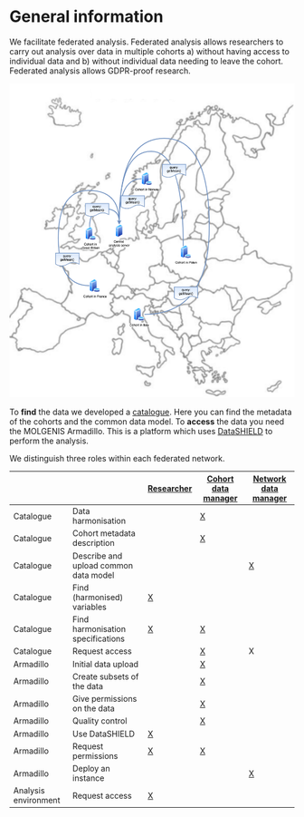 # General information
We facilitate federated analysis. Federated analysis allows researchers to carry out analysis over data in multiple cohorts a) without having access to individual data and b) without individual data needing to leave the cohort. Federated analysis allows GDPR-proof research.

![Figure 1: Federated analysis](img/cat_federated-analysis.png)

To **find** the data we developed a [catalogue](https://data-catalogue.molgeniscloud.org/catalogue/catalogue/#/explorer/details). Here you can find the metadata of the cohorts and the common data model. To **access** the data you need the MOLGENIS Armadillo. This is a platform which uses [DataSHIELD](https://datashield.org/) to perform the analysis.

We distinguish three roles within each federated network.

|     |     | [Researcher](cat_researcher.md) | [Cohort data manager](cat_cohort-data-manager.md) | [Network data manager](cat_network-data-manager.md) |
| --- | --- | --- | --- | --- |
| Catalogue | Data harmonisation | | [X](cat_cohort-data-manager.md#data-harmonisation) | |
| Catalogue | Cohort metadata description | | [X](cat_cohort-data-manager.md#) | |
| Catalogue | Describe and upload common data model | | | [X](cat_network-data-manager.md#describe-and-upload-common-data-model) |
| Catalogue | Find (harmonised) variables | [X](cat_researcher.md#find-harmonised-variables) | | |
| Catalogue | Find harmonisation specifications | [X](cat_researcher.md#find-harmonisation-specifications) | [X](cat_cohort-data-manager.md#find-harmonisation-specifications) | |
| Catalogue | Request access | | [X](cat_cohort-data-manager.md#) | X |
| Armadillo | Initial data upload | | [X](cat_cohort-data-manager.md#initial-data-upload) | |
| Armadillo | Create subsets of the data | | [X](cat_cohort-data-manager.md#create-subsets-of-the-data) | |
| Armadillo | Give permissions on the data | | [X](cat_cohort-data-manager.md#give-permissions-on-the-data) | |
| Armadillo | Quality control | | [X](cat_cohort-data-manager.md#quality-control) | |
| Armadillo | Use DataSHIELD | [X](cat_researcher.md#use-datashield) | | |
| Armadillo | Request permissions | [X](cat_researcher.md#request-permissions) | [X](cat_cohort-data-manager.md#request-permissions) | |
| Armadillo | Deploy an instance | | | [X](cat_network-data-manager.md#request-access) |
| Analysis environment | Request access | [X](cat_researcher.md#request-access) | | |

